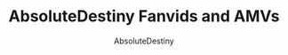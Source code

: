 ---
title: AbsoluteDestiny Fanvids and AMVs
description: 
author: AbsoluteDestiny
url: https://www.absolutedestiny.org
fb_appid:
twitter_handle: '@AbsoluteDestiny'
---